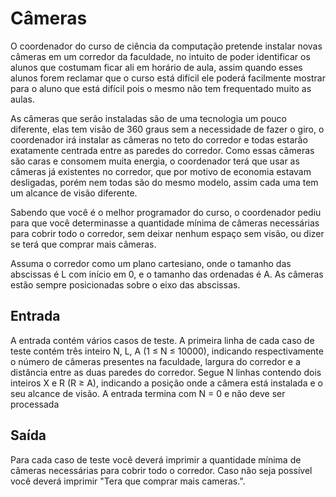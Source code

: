 # Câmeras

O coordenador do curso de ciência da computação pretende instalar novas câmeras em um corredor da faculdade, no intuito de poder identificar os alunos que costumam ficar ali em horário de aula, assim quando esses alunos forem reclamar que o curso está difícil ele poderá facilmente mostrar para o aluno que está difícil pois o mesmo não tem frequentado muito as aulas.

As câmeras que serão instaladas são de uma tecnologia um pouco diferente, elas tem visão de 360 graus sem a necessidade de fazer o giro, o coordenador irá instalar as câmeras no teto do corredor e todas estarão exatamente centrada entre as paredes do corredor. Como essas câmeras são caras e consomem muita energia, o coordenador terá que usar as câmeras já existentes no corredor, que por motivo de economia estavam desligadas, porém nem todas são do mesmo modelo, assim cada uma tem um alcance de visão diferente.

Sabendo que você é o melhor programador do curso, o coordenador pediu para que você determinasse a quantidade mínima de câmeras necessárias para cobrir todo o corredor, sem deixar nenhum espaço sem visão, ou dizer se terá que comprar mais câmeras.

Assuma o corredor como um plano cartesiano, onde o tamanho das abscissas é L com início em 0, e o tamanho das ordenadas é A. As câmeras estão sempre posicionadas sobre o eixo das abscissas.

## Entrada

A entrada contém vários casos de teste. A primeira linha de cada caso de teste contém três inteiro N, L, A (1 ≤ N ≤ 10000), indicando respectivamente o número de câmeras presentes na faculdade, largura do corredor e a distância entre as duas paredes do corredor. Segue N linhas contendo dois inteiros X e R (R ≥ A), indicando a posição onde a câmera está instalada e o seu alcance de visão. A entrada termina com N = 0 e não deve ser processada

## Saída

Para cada caso de teste você deverá imprimir a quantidade mínima de câmeras necessárias para cobrir todo o corredor. Caso não seja possível você deverá imprimir "Tera que comprar mais cameras.".

